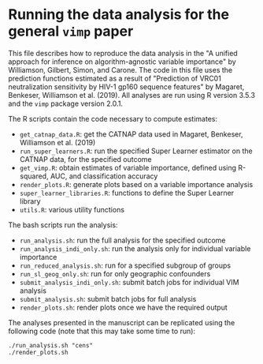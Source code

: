 # Running the data analysis for the general `vimp` paper

This file describes how to reproduce the data analysis in the "A unified approach for inference on algorithm-agnostic variable importance" by Williamson, Gilbert, Simon, and Carone. The code in this file uses the prediction functions estimated as a result of "Prediction of VRC01 neutralization sensitivity by HIV-1 gp160 sequence features" by Magaret, Benkeser, Williamson et al. (2019). All analyses are run using R version 3.5.3 and the `vimp` package version 2.0.1.

The R scripts contain the code necessary to compute estimates:
* `get_catnap_data.R`: get the CATNAP data used in Magaret, Benkeser, Williamson et al. (2019)
* `run_super_learners.R`: run the specified Super Learner estimator on the CATNAP data, for the specified outcome
* `get_vimp.R`: obtain estimates of variable importance, defined using R-squared, AUC, and classification accuracy
* `render_plots.R`: generate plots based on a variable importance analysis
* `super_learner_libraries.R`: functions to define the Super Learner library
* `utils.R`: various utility functions

The bash scripts run the analysis:
* `run_analysis.sh`: run the full analysis for the specified outcome
* `run_analysis_indi_only.sh`: run the analysis only for individual variable importance
* `run_reduced_analysis.sh`: run for a specified subgroup of groups
* `run_sl_geog_only.sh`: run for only geographic confounders
* `submit_analysis_indi_only.sh`: submit batch jobs for individual VIM analysis
* `submit_analysis.sh`: submit batch jobs for full analysis
* `render_plots.sh`: render plots once we have the required output

The analyses presented in the manuscript can be replicated using the following code (note that this may take some time to run):
```{sh}
./run_analysis.sh "cens"
./render_plots.sh
```

